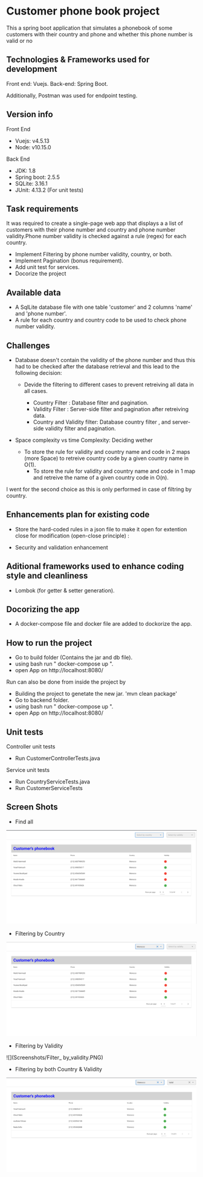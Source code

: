 # Customer phone book project

This a spring boot application that simulates a phonebook of some customers with their country and phone and whether this phone number is valid or no

## Technologies & Frameworks used for development

Front end: Vuejs.
Back-end: Spring Boot.

Additionally, Postman was used for endpoint testing.

## Version info

Front End
* Vuejs: v4.5.13
* Node: v10.15.0

Back End
* JDK: 1.8
* Spring boot: 2.5.5
* SQLite: 3.16.1
* JUnit: 4.13.2 (For unit tests)

## Task requirements

It was required to create a single-page web app that displays a a list of customers with their phone number and country and phone number validity.Phone number validity is checked against a rule (regex) for each country.

* Implement Filtering by phone number validity, country, or both.
* Implement Pagination (bonus requirement).
* Add unit test for services.
* Docorize the project

## Available data

* A SqlLite database file with one table 'customer' and 2 columns 'name' and 'phone number'.
* A rule for each country and country code to be used to check phone number validity.

## Challenges

* Database doesn't contain the validity of the phone number and thus this had to be checked after the database retrieval and this lead to the following decision:
  * Devide the filtering to different cases to prevent retreiving all data in all cases. 

    * Country Filter : Database filter and pagination.
    * Validity Filter : Server-side filter and pagination after retreiving data.
    * Country and Validity filter: Database country filter , and server-side validity filter and pagination.

* Space complexity vs time Complexity: Deciding wether
  * To store the rule for validity and country name and code in 2 maps (more Space) to retreive country code by a given country name in O(1).
    * To store the rule for validity and country name and code in 1 map and retreive the name of a given country code in O(n).

I went for the second choice as this is only performed in case of filtring by country.

## Enhancements plan for existing code

* Store the hard-coded rules in a json file to make it open for extention close for modification (open-close principle) :

* Security and validation enhancement 

## Aditional frameworks used to enhance coding style and cleanliness

* Lombok (for getter & setter generation).

## Docorizing the app
* A docker-compose file and docker file are added to dockorize the app.

## How to run the project 

* Go to build folder (Contains the jar and db file).
* using bash run " docker-compose up ".
* open App on http://localhost:8080/

Run can also be done from inside the project by 

* Building the project to genetate the new jar. 'mvn clean package'
* Go to backend folder.
* using bash run " docker-compose up ".
* open App on http://localhost:8080/

## Unit tests

Controller unit tests

* Run CustomerControllerTests.java

Service unit tests

* Run CountryServiceTests.java
* Run CustomerServiceTests

## Screen Shots

* Find all

![](Screenshots/show_all.PNG)

* Filtering by Country

![](Screenshots/Filter_by_country.PNG)

* Filtering by Validity

![](Screenshots/Filter_ by_validity.PNG)

* Filtering by both Country & Validity

![](Screenshots/Filter_by_both.PNG)





